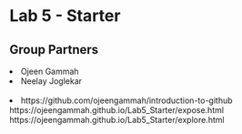 # Lab 5 - Starter

## Group Partners 

<li>Ojeen Gammah </li>
<li>Neelay Joglekar</li>
<br>
<li>https://github.com/ojeengammah/introduction-to-github <br></li>
https://ojeengammah.github.io/Lab5_Starter/expose.html <br>
https://ojeengammah.github.io/Lab5_Starter/explore.html <br>

